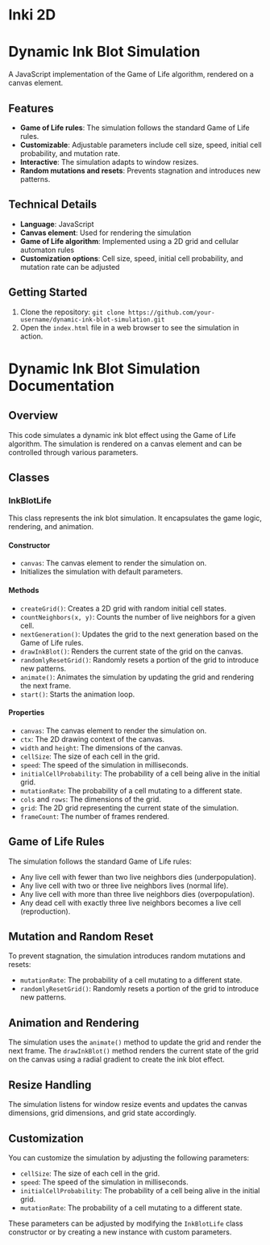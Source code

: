 # Inki 2D

**Dynamic Ink Blot Simulation**
=============================

A JavaScript implementation of the Game of Life algorithm, rendered on a canvas element.

**Features**
------------

* **Game of Life rules**: The simulation follows the standard Game of Life rules.
* **Customizable**: Adjustable parameters include cell size, speed, initial cell probability, and mutation rate.
* **Interactive**: The simulation adapts to window resizes.
* **Random mutations and resets**: Prevents stagnation and introduces new patterns.

**Technical Details**
--------------------

* **Language**: JavaScript
* **Canvas element**: Used for rendering the simulation
* **Game of Life algorithm**: Implemented using a 2D grid and cellular automaton rules
* **Customization options**: Cell size, speed, initial cell probability, and mutation rate can be adjusted

**Getting Started**
-------------------

1. Clone the repository: `git clone https://github.com/your-username/dynamic-ink-blot-simulation.git`
2. Open the `index.html` file in a web browser to see the simulation in action.

**Dynamic Ink Blot Simulation Documentation**
=====================================================

**Overview**
------------

This code simulates a dynamic ink blot effect using the Game of Life algorithm. The simulation is rendered on a canvas element and can be controlled through various parameters.

**Classes**
------------

### InkBlotLife

This class represents the ink blot simulation. It encapsulates the game logic, rendering, and animation.

#### Constructor

* `canvas`: The canvas element to render the simulation on.
* Initializes the simulation with default parameters.

#### Methods

* `createGrid()`: Creates a 2D grid with random initial cell states.
* `countNeighbors(x, y)`: Counts the number of live neighbors for a given cell.
* `nextGeneration()`: Updates the grid to the next generation based on the Game of Life rules.
* `drawInkBlot()`: Renders the current state of the grid on the canvas.
* `randomlyResetGrid()`: Randomly resets a portion of the grid to introduce new patterns.
* `animate()`: Animates the simulation by updating the grid and rendering the next frame.
* `start()`: Starts the animation loop.

#### Properties

* `canvas`: The canvas element to render the simulation on.
* `ctx`: The 2D drawing context of the canvas.
* `width` and `height`: The dimensions of the canvas.
* `cellSize`: The size of each cell in the grid.
* `speed`: The speed of the simulation in milliseconds.
* `initialCellProbability`: The probability of a cell being alive in the initial grid.
* `mutationRate`: The probability of a cell mutating to a different state.
* `cols` and `rows`: The dimensions of the grid.
* `grid`: The 2D grid representing the current state of the simulation.
* `frameCount`: The number of frames rendered.

**Game of Life Rules**
----------------------

The simulation follows the standard Game of Life rules:

* Any live cell with fewer than two live neighbors dies (underpopulation).
* Any live cell with two or three live neighbors lives (normal life).
* Any live cell with more than three live neighbors dies (overpopulation).
* Any dead cell with exactly three live neighbors becomes a live cell (reproduction).

**Mutation and Random Reset**
-----------------------------

To prevent stagnation, the simulation introduces random mutations and resets:

* `mutationRate`: The probability of a cell mutating to a different state.
* `randomlyResetGrid()`: Randomly resets a portion of the grid to introduce new patterns.

**Animation and Rendering**
---------------------------

The simulation uses the `animate()` method to update the grid and render the next frame. The `drawInkBlot()` method renders the current state of the grid on the canvas using a radial gradient to create the ink blot effect.

**Resize Handling**
-------------------

The simulation listens for window resize events and updates the canvas dimensions, grid dimensions, and grid state accordingly.

**Customization**
-----------------

You can customize the simulation by adjusting the following parameters:

* `cellSize`: The size of each cell in the grid.
* `speed`: The speed of the simulation in milliseconds.
* `initialCellProbability`: The probability of a cell being alive in the initial grid.
* `mutationRate`: The probability of a cell mutating to a different state.

These parameters can be adjusted by modifying the `InkBlotLife` class constructor or by creating a new instance with custom parameters.
